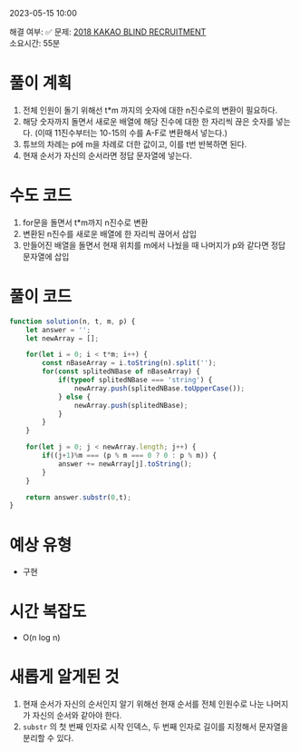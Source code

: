 2023-05-15
10:00

해결 여부: ✅
문제: [2018 KAKAO BLIND RECRUITMENT](https://school.programmers.co.kr/learn/courses/30/lessons/17687)  
소요시간: 55분

# 풀이 계획
1. 전체 인원이 돌기 위해선 t*m 까지의 숫자에 대한 n진수로의 변환이 필요하다.
2. 해당 숫자까지 돌면서 새로운 배열에 해당 진수에 대한 한 자리씩 끊은 숫자를 넣는다. (이때 11진수부터는 10-15의 수를 A-F로 변환해서 넣는다.)
3. 튜브의 차례는 p에 m을 차례로 더한 값이고, 이를 t번 반복하면 된다.
4. 현재 순서가 자신의 순서라면 정답 문자열에 넣는다.

# 수도 코드
1. for문을 돌면서 t*m까지 n진수로 변환
2. 변환된 n진수를 새로운 배열에 한 자리씩 끊어서 삽입
3. 만들어진 배열을 돌면서 현재 위치를 m에서 나눴을 때 나머지가 p와 같다면 정답 문자열에 삽입

# 풀이 코드
```js
function solution(n, t, m, p) {
    let answer = '';
    let newArray = [];

    for(let i = 0; i < t*m; i++) {
        const nBaseArray = i.toString(n).split('');
        for(const splitedNBase of nBaseArray) {
            if(typeof splitedNBase === 'string') {
                newArray.push(splitedNBase.toUpperCase());
            } else {
                newArray.push(splitedNBase);   
            }
        }
    }

    for(let j = 0; j < newArray.length; j++) {
        if((j+1)%m === (p % m === 0 ? 0 : p % m)) {
            answer += newArray[j].toString();
        }
    }

    return answer.substr(0,t);
}
```
# 예상 유형
- 구현
# 시간 복잡도
- O(n log n)
# 새롭게 알게된 것
1. 현재 순서가 자신의 순서인지 알기 위해선 현재 순서를 전체 인원수로 나눈 나머지가 자신의 순서와 같아야 한다.
2. `substr` 의 첫 번째 인자로 시작 인덱스, 두 번째 인자로 길이를 지정해서 문자열을 분리할 수 있다.